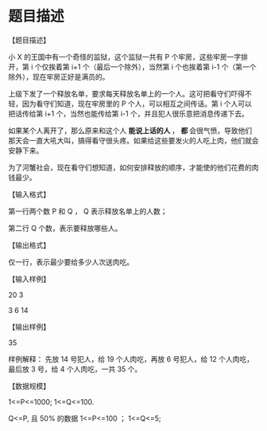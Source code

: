 # 题目描述


<p>
【题目描述】
</p>
<p>
小 X 的王国中有一个奇怪的监狱，这个监狱一共有 P 个牢房，这些牢房一字排开，第 i 个仅挨着第 i+1 个（最后一个除外），当然第 i 个也挨着第 i-1 个（第一个除外），现在牢房正好是满员的。
</p>
<p>
上级下发了一个释放名单，要求每天释放名单上的一个人。这可把看守们吓得不轻，因为看守们知道，现在牢房里的 P 个人，可以相互之间传话。第 i 个人可以把话传给第 i+1 个，当然也能传给第 i-1 个，并且犯人很乐意把消息传递下去。
</p>
<p>
如果某个人离开了，那么原来和这个人 <strong>能说上话的人 </strong>， <strong>都 </strong>会很气愤，导致他们那天会一直大吼大叫，搞得看守很头疼。如果给这些要发火的人吃上肉，他们就会安静下来。
</p>
<p>
为了河蟹社会，现在看守们想知道，如何安排释放的顺序，才能使的他们花费的肉钱最少。
</p>
<p>
【输入格式】
</p>
<p>
第一行两个数 P 和 Q ， Q 表示释放名单上的人数；
</p>
<p>
第二行 Q 个数，表示要释放哪些人。
</p>
<p>
【输出格式】
</p>
<p>
仅一行，表示最少要给多少人次送肉吃。
</p>
<p>
【输入样例】
</p>
<p>
20 3
</p>
<p>
3 6 14
</p>
<p>
【输出样例】
</p>
<p>
35
</p>
<p>
样例解释： 先放 14 号犯人，给 19 个人肉吃，再放 6 号犯人，给 12 个人肉吃，最后放 3 号，给 4 个人肉吃，一共 35 个。
</p>
<p>
【数据规模】
</p>
<p>
1&lt;=P&lt;=1000; 1&lt;=Q&lt;=100.
</p>
<p>
Q&lt;=P, 且 50% 的数据 1&lt;=P&lt;=100 ； 1&lt;=Q&lt;=5;
</p>
